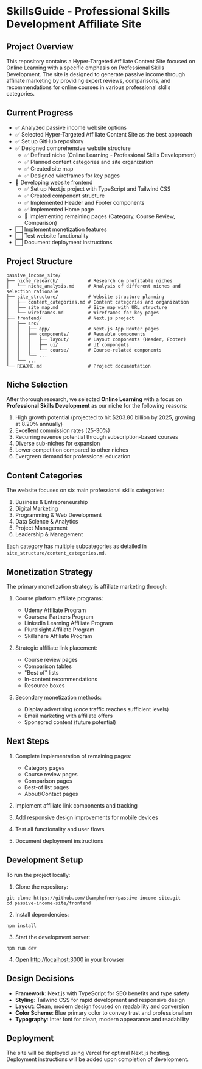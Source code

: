# SkillsGuide - Professional Skills Development Affiliate Site

## Project Overview

This repository contains a Hyper-Targeted Affiliate Content Site focused on Online Learning with a specific emphasis on Professional Skills Development. The site is designed to generate passive income through affiliate marketing by providing expert reviews, comparisons, and recommendations for online courses in various professional skills categories.

## Current Progress

- ✅ Analyzed passive income website options
- ✅ Selected Hyper-Targeted Affiliate Content Site as the best approach
- ✅ Set up GitHub repository
- ✅ Designed comprehensive website structure
  - ✅ Defined niche (Online Learning - Professional Skills Development)
  - ✅ Planned content categories and site organization
  - ✅ Created site map
  - ✅ Designed wireframes for key pages
- 🔄 Developing website frontend
  - ✅ Set up Next.js project with TypeScript and Tailwind CSS
  - ✅ Created component structure
  - ✅ Implemented Header and Footer components
  - ✅ Implemented Home page
  - 🔄 Implementing remaining pages (Category, Course Review, Comparison)
- ⬜ Implement monetization features
- ⬜ Test website functionality
- ⬜ Document deployment instructions

## Project Structure

```
passive_income_site/
├── niche_research/           # Research on profitable niches
│   └── niche_analysis.md     # Analysis of different niches and selection rationale
├── site_structure/           # Website structure planning
│   ├── content_categories.md # Content categories and organization
│   ├── site_map.md           # Site map with URL structure
│   └── wireframes.md         # Wireframes for key pages
├── frontend/                 # Next.js project
│   ├── src/
│   │   ├── app/              # Next.js App Router pages
│   │   ├── components/       # Reusable components
│   │   │   ├── layout/       # Layout components (Header, Footer)
│   │   │   ├── ui/           # UI components
│   │   │   └── course/       # Course-related components
│   │   └── ...
│   └── ...
└── README.md                 # Project documentation
```

## Niche Selection

After thorough research, we selected **Online Learning** with a focus on **Professional Skills Development** as our niche for the following reasons:

1. High growth potential (projected to hit $203.80 billion by 2025, growing at 8.20% annually)
2. Excellent commission rates (25-30%)
3. Recurring revenue potential through subscription-based courses
4. Diverse sub-niches for expansion
5. Lower competition compared to other niches
6. Evergreen demand for professional education

## Content Categories

The website focuses on six main professional skills categories:

1. Business & Entrepreneurship
2. Digital Marketing
3. Programming & Web Development
4. Data Science & Analytics
5. Project Management
6. Leadership & Management

Each category has multiple subcategories as detailed in `site_structure/content_categories.md`.

## Monetization Strategy

The primary monetization strategy is affiliate marketing through:

1. Course platform affiliate programs:
   - Udemy Affiliate Program
   - Coursera Partners Program
   - LinkedIn Learning Affiliate Program
   - Pluralsight Affiliate Program
   - Skillshare Affiliate Program

2. Strategic affiliate link placement:
   - Course review pages
   - Comparison tables
   - "Best of" lists
   - In-content recommendations
   - Resource boxes

3. Secondary monetization methods:
   - Display advertising (once traffic reaches sufficient levels)
   - Email marketing with affiliate offers
   - Sponsored content (future potential)

## Next Steps

1. Complete implementation of remaining pages:
   - Category pages
   - Course review pages
   - Comparison pages
   - Best-of list pages
   - About/Contact pages

2. Implement affiliate link components and tracking

3. Add responsive design improvements for mobile devices

4. Test all functionality and user flows

5. Document deployment instructions

## Development Setup

To run the project locally:

1. Clone the repository:
```
git clone https://github.com/tkamphefner/passive-income-site.git
cd passive-income-site/frontend
```

2. Install dependencies:
```
npm install
```

3. Start the development server:
```
npm run dev
```

4. Open [http://localhost:3000](http://localhost:3000) in your browser

## Design Decisions

- **Framework**: Next.js with TypeScript for SEO benefits and type safety
- **Styling**: Tailwind CSS for rapid development and responsive design
- **Layout**: Clean, modern design focused on readability and conversion
- **Color Scheme**: Blue primary color to convey trust and professionalism
- **Typography**: Inter font for clean, modern appearance and readability

## Deployment

The site will be deployed using Vercel for optimal Next.js hosting. Deployment instructions will be added upon completion of development.
